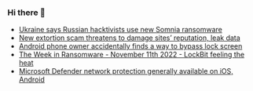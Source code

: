 ### Hi there 👋

<!--START_SECTION:feed-->
* [Ukraine says Russian hacktivists use new Somnia ransomware](https://www.bleepingcomputer.com/news/security/ukraine-says-russian-hacktivists-use-new-somnia-ransomware/)
* [New extortion scam threatens to damage sites’ reputation, leak data](https://www.bleepingcomputer.com/news/security/new-extortion-scam-threatens-to-damage-sites-reputation-leak-data/)
* [Android phone owner accidentally finds a way to bypass lock screen](https://www.bleepingcomputer.com/news/security/android-phone-owner-accidentally-finds-a-way-to-bypass-lock-screen/)
* [The Week in Ransomware - November 11th 2022 - LockBit feeling the heat](https://www.bleepingcomputer.com/news/security/the-week-in-ransomware-november-11th-2022-lockbit-feeling-the-heat/)
* [Microsoft Defender network protection generally available on iOS, Android](https://www.bleepingcomputer.com/news/security/microsoft-defender-network-protection-generally-available-on-ios-android/)
<!--END_SECTION:feed-->

<!--
**frankenk/frankenk** is a ✨ _special_ ✨ repository because its `README.md` (this file) appears on your GitHub profile.

Here are some ideas to get you started:

- 🔭 I’m currently working on ...
- 🌱 I’m currently learning ...
- 👯 I’m looking to collaborate on ...
- 🤔 I’m looking for help with ...
- 💬 Ask me about ...
- 📫 How to reach me: ...
- 😄 Pronouns: ...
- ⚡ Fun fact: ...
-->



